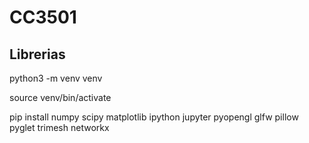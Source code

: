 # CC3501

## Librerias

python3 -m venv venv

source venv/bin/activate

pip install numpy scipy matplotlib ipython jupyter pyopengl glfw pillow pyglet trimesh networkx
